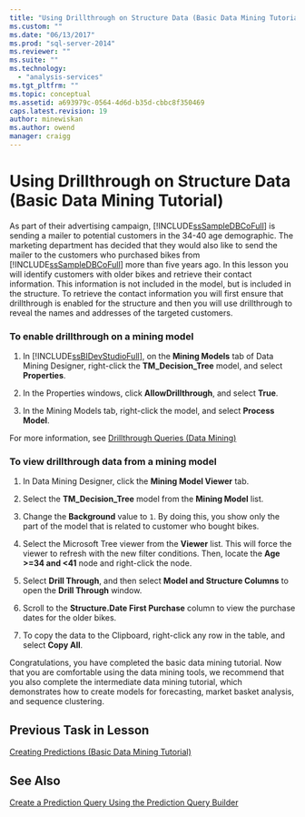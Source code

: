 ```yaml
---
title: "Using Drillthrough on Structure Data (Basic Data Mining Tutorial) | Microsoft Docs"
ms.custom: ""
ms.date: "06/13/2017"
ms.prod: "sql-server-2014"
ms.reviewer: ""
ms.suite: ""
ms.technology: 
  - "analysis-services"
ms.tgt_pltfrm: ""
ms.topic: conceptual
ms.assetid: a693979c-0564-4d6d-b35d-cbbc8f350469
caps.latest.revision: 19
author: minewiskan
ms.author: owend
manager: craigg
---
```

# Using Drillthrough on Structure Data (Basic Data Mining Tutorial)
  As part of their advertising campaign, [!INCLUDE[ssSampleDBCoFull](../includes/sssampledbcofull-md.md)] is sending a mailer to potential customers in the 34-40 age demographic. The marketing department has decided that they would also like to send the mailer to the customers who purchased bikes from [!INCLUDE[ssSampleDBCoFull](../includes/sssampledbcofull-md.md)] more than five years ago. In this lesson you will identify customers with older bikes and retrieve their contact information. This information is not included in the model, but is included in the structure. To retrieve the contact information you will first ensure that drillthrough is enabled for the structure and then you will use drillthrough to reveal the names and addresses of the targeted customers.  
  
### To enable drillthrough on a mining model  
  
1.  In [!INCLUDE[ssBIDevStudioFull](../includes/ssbidevstudiofull-md.md)], on the **Mining Models** tab of Data Mining Designer, right-click the **TM_Decision_Tree** model, and select **Properties**.  
  
2.  In the Properties windows, click **AllowDrillthrough**, and select **True**.  
  
3.  In the Mining Models tab, right-click the model, and select **Process Model**.  
  
 For more information, see [Drillthrough Queries &#40;Data Mining&#41;](../../2014/analysis-services/data-mining/drillthrough-queries-data-mining.md)  
  
### To view drillthrough data from a mining model  
  
1.  In Data Mining Designer, click the **Mining Model Viewer** tab.  
  
2.  Select the **TM_Decision_Tree** model from the **Mining Model** list.  
  
3.  Change the **Background** value to `1`. By doing this, you show only the part of the model that is related to customer who bought bikes.  
  
4.  Select the Microsoft Tree viewer from the **Viewer** list. This will force the viewer to refresh with the new filter conditions. Then, locate the **Age >=34 and <41** node and right-click the node.  
  
5.  Select **Drill Through**, and then select **Model and Structure Columns** to open the **Drill Through** window.  
  
6.  Scroll to the **Structure.Date First Purchase** column to view the purchase dates for the older bikes.  
  
7.  To copy the data to the Clipboard, right-click any row in the table, and select **Copy All**.  
  
 Congratulations, you have completed the basic data mining tutorial. Now that you are comfortable using the data mining tools, we recommend that you also complete the intermediate data mining tutorial, which demonstrates how to create models for forecasting, market basket analysis, and sequence clustering.  
  
## Previous Task in Lesson  
 [Creating Predictions &#40;Basic Data Mining Tutorial&#41;](../../2014/tutorials/creating-predictions-basic-data-mining-tutorial.md)  
  
## See Also  
 [Create a Prediction Query Using the Prediction Query Builder](../../2014/analysis-services/data-mining/create-a-prediction-query-using-the-prediction-query-builder.md)  
  
  
